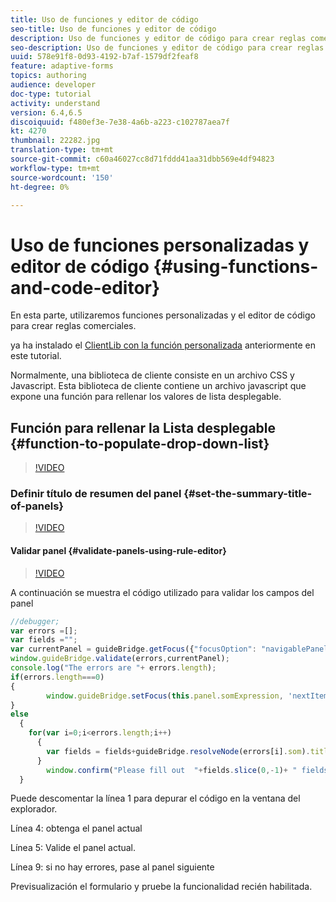 ```yaml
---
title: Uso de funciones y editor de código
seo-title: Uso de funciones y editor de código
description: Uso de funciones y editor de código para crear reglas comerciales
seo-description: Uso de funciones y editor de código para crear reglas comerciales
uuid: 578e91f8-0d93-4192-b7af-1579df2feaf8
feature: adaptive-forms
topics: authoring
audience: developer
doc-type: tutorial
activity: understand
version: 6.4,6.5
discoiquuid: f480ef3e-7e38-4a6b-a223-c102787aea7f
kt: 4270
thumbnail: 22282.jpg
translation-type: tm+mt
source-git-commit: c60a46027cc8d71fddd41aa31dbb569e4df94823
workflow-type: tm+mt
source-wordcount: '150'
ht-degree: 0%

---
```



# Uso de funciones personalizadas y editor de código {#using-functions-and-code-editor}

En esta parte, utilizaremos funciones personalizadas y el editor de código para crear reglas comerciales.

ya ha instalado el [ClientLib con la función personalizada](assets/client-libs-and-logo.zip) anteriormente en este tutorial.

Normalmente, una biblioteca de cliente consiste en un archivo CSS y Javascript. Esta biblioteca de cliente contiene un archivo javascript que expone una función para rellenar los valores de lista desplegable.


## Función para rellenar la Lista desplegable {#function-to-populate-drop-down-list}

>[!VIDEO](https://video.tv.adobe.com/v/22282?quality=9&learn=on)

### Definir título de resumen del panel {#set-the-summary-title-of-panels}

>[!VIDEO](https://video.tv.adobe.com/v/28387?quality=9&learn=on)

#### Validar panel {#validate-panels-using-rule-editor}

>[!VIDEO](https://video.tv.adobe.com/v/28409?quality=9&learn=on)

A continuación se muestra el código utilizado para validar los campos del panel

```javascript
//debugger;
var errors =[];
var fields ="";
var currentPanel = guideBridge.getFocus({"focusOption": "navigablePanel"});
window.guideBridge.validate(errors,currentPanel);
console.log("The errors are "+ errors.length);
if(errors.length===0)
{
        window.guideBridge.setFocus(this.panel.somExpression, 'nextItem', true);
}
else
  {
    for(var i=0;i<errors.length;i++)
      {
        var fields = fields+guideBridge.resolveNode(errors[i].som).title+" , ";
      }
        window.confirm("Please fill out  "+fields.slice(0,-1)+ " fields");
  }
```

Puede descomentar la línea 1 para depurar el código en la ventana del explorador.

Línea 4: obtenga el panel actual

Línea 5: Valide el panel actual.

Línea 9: si no hay errores, pase al panel siguiente

Previsualización el formulario y pruebe la funcionalidad recién habilitada.
